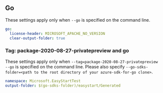 ## Go

These settings apply only when `--go` is specified on the command line.

```yaml $(go)
go:
  license-header: MICROSOFT_APACHE_NO_VERSION
  clear-output-folder: true
```

### Tag: package-2020-08-27-privatepreview and go

These settings apply only when `--tag=package-2020-08-27-privatepreview --go` is specified on the command line.
Please also specify `--go-sdks-folder=<path to the root directory of your azure-sdk-for-go clone>`.

```yaml $(tag) == 'package-2020-08-27-privatepreview' && $(go)
namespace: Microsoft.EasyStartTest
output-folder: $(go-sdks-folder)/easystart/Generated
```
